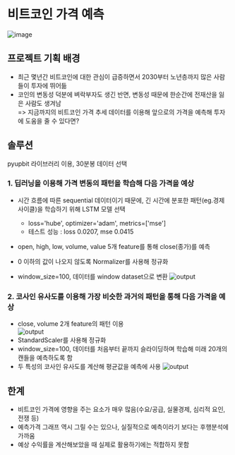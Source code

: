 # 비트코인 가격 예측
![image](https://user-images.githubusercontent.com/88722429/175088485-2f3079f4-c22f-40e5-a787-312aa2577b58.png)

## 프로젝트 기획 배경
+ 최근 몇년간 비트코인에 대한 관심이 급증하면서 2030부터 노년층까지 많은 사람들이 투자에 뛰어듦
+ 코인의 변동성 덕분에 벼락부자도 생긴 반면, 변동성 때문에 한순간에 전재산을 잃은 사람도 생겨남  
=> 지금까지의 비트코인 가격 추세 데이터를 이용해 앞으로의 가격을 예측해 투자에 도움을 줄 수 있다면?


## 솔루션
pyupbit 라이브러리 이용, 30분봉 데이터 선택  

### 1. 딥러닝을 이용해 가격 변동의 패턴을 학습해 다음 가격을 예상
+ 시간 흐름에 따른 sequential 데이터이기 때문에, 긴 시간에 분포한 패턴(eg.경제 사이클)을 학습하기 위해 LSTM 모델 선택
  + loss='hube', optimizer='adam', metrics=['mse']
  + 테스트 성능 : loss 0.0207, mse 0.0415  

+ open, high, low, volume, value 5개 feature를 통해 close(종가)를 예측
+ 0 이하의 값이 나오지 않도록 Normalizer를 사용해 정규화
+ window_size=100, 데이터를 window dataset으로 변환
![output](https://user-images.githubusercontent.com/88722429/175494033-9e712827-7f5c-44bf-b6ce-cad4d6171338.png)

### 2. 코사인 유사도를 이용해 가장 비슷한 과거의 패턴을 통해 다음 가격을 예상
+ close, volume 2개 feature의 패턴 이용  
![output](https://user-images.githubusercontent.com/88722429/175807047-f3b628c9-06c0-43ca-8174-27303d8ac08a.png)
+ StandardScaler를 사용해 정규화
+ window_size=100, 데이터를 처음부터 끝까지 슬라이딩하며 학습해 미래 20개의 캔들을 예측하도록 함
+ 두 특성의 코사인 유사도를 계산해 평균값을 예측에 사용
![output](https://user-images.githubusercontent.com/88722429/175493946-94db3822-d52a-4434-a317-f982793511f5.png)





## 한계
+ 비트코인 가격에 영향을 주는 요소가 매우 많음(수요/공급, 실물경제, 심리적 요인, 전쟁 등)
+ 예측가격 그래프 역시 그릴 수는 있으나, 실질적으로 예측이라기 보다는 후행분석에 가까움
+ 예상 수익률을 계산해보았을 때 실제로 활용하기에는 적합하지 못함
